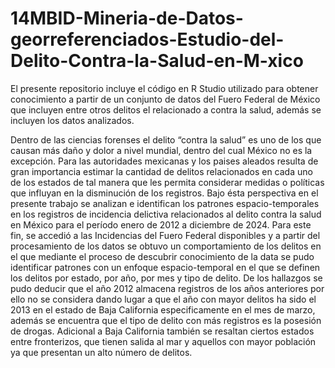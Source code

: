 # 14MBID-Mineria-de-Datos-georreferenciados-Estudio-del-Delito-Contra-la-Salud-en-M-xico
El presente repositorio incluye el código en R Studio utilizado para obtener conocimiento a partir de un conjunto de datos del Fuero Federal de México que incluyen entre otros delitos el relacionado a contra la salud, además se incluyen los datos analizados.

Dentro de las ciencias forenses el delito “contra la salud” es uno de los que causan más daño y dolor a nivel mundial, dentro del cual México no es la excepción. Para las autoridades mexicanas y los paises aleados resulta de gran importancia estimar la cantidad de delitos relacionados en cada uno de los estados de tal manera que les permita considerar medidas o políticas que influyan en la disminución de los registros. Bajo ésta perspectiva en el presente trabajo se analizan e identifican los patrones espacio-temporales en los registros de incidencia delictiva relacionados al delito contra la salud en México para el período enero de 2012 a diciembre de 2024. Para este fin, se accedió a las Incidencias del Fuero Federal disponibles y a partir del procesamiento de los datos se obtuvo un comportamiento de los delitos en el que mediante el proceso de descubrir conocimiento de la data se pudo identificar patrones con un enfoque espacio-temporal en el que se definen los delitos por estado, por año, por mes y tipo de delito. De los hallazgos se pudo deducir que el año 2012 almacena registros de los años anteriores por ello no se considera dando lugar a que el año con mayor delitos ha sido el 2013 en el estado de Baja California especificamente en el mes de marzo, además se encuentra que el tipo de delito con más registros es la posesión de drogas. Adicional a Baja California también se resaltan ciertos estados entre fronterizos, que tienen salida al mar y aquellos con mayor población ya que presentan un alto número de delitos.
